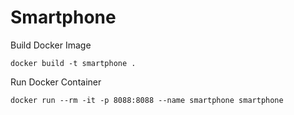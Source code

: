 # Smartphone

Build Docker Image
```
docker build -t smartphone .
```

Run Docker Container
```
docker run --rm -it -p 8088:8088 --name smartphone smartphone
```